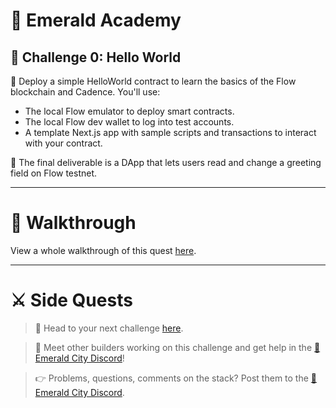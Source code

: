 # 💎 Emerald Academy

## 🚩 Challenge 0: Hello World

🎫 Deploy a simple HelloWorld contract to learn the basics of the Flow blockchain and Cadence. You'll use:

- The local Flow emulator to deploy smart contracts.
- The local Flow dev wallet to log into test accounts.
- A template Next.js app with sample scripts and transactions to interact with your contract.

🌟 The final deliverable is a DApp that lets users read and change a greeting field on Flow testnet.

---

# 🚶 Walkthrough

View a whole walkthrough of this quest [here](https://academy.ecdao.org/en/quickstarts/0-hello-world).

---

# ⚔️ Side Quests

> 🏃 Head to your next challenge [here](https://academy.ecdao.org/en/quickstarts/1-non-fungible-token).

> 💬 Meet other builders working on this challenge and get help in the [💎 Emerald City Discord](https://discord.gg/emeraldcity)!

> 👉 Problems, questions, comments on the stack? Post them to the [💎 Emerald City Discord](https://discord.gg/emeraldcity).
